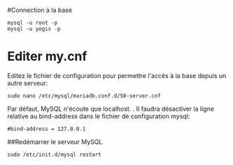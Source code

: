 
#Connection à la base
```
mysql -u root -p
mysql -u yogis -p
```

# Editer my.cnf
Editez le fichier de configuration pour permettre l'accès à la base depuis un autre serveur:

```
sudo nano /etc/mysql/mariadb.conf.d/50-server.cnf
```
Par défaut, MySQL n'écoute que localhost. . Il faudra désactiver la ligne relative au bind-address dans le fichier de configuration mysql:
```
#bind-address = 127.0.0.1
```

##Redémarrer le serveur MySQL

```
sudo /etc/init.d/mysql restart
```